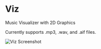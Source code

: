 # Viz
Music Visualizer with 2D Graphics

Currently supports .mp3, .wav, and .aif files.

![Viz Screenshot](https://i.imgur.com/yzqFZWr.png)

